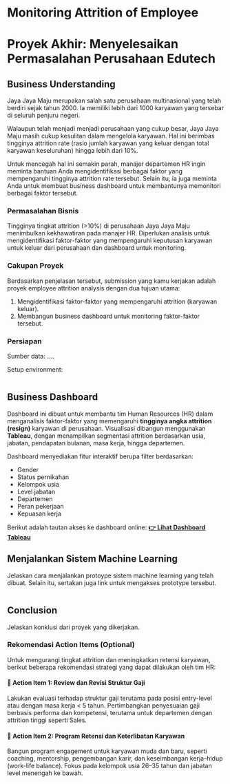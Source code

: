 # Monitoring Attrition of Employee

# Proyek Akhir: Menyelesaikan Permasalahan Perusahaan Edutech

## Business Understanding

Jaya Jaya Maju merupakan salah satu perusahaan multinasional yang telah berdiri sejak tahun 2000. Ia memiliki lebih dari 1000 karyawan yang tersebar di seluruh penjuru negeri. 

Walaupun telah menjadi menjadi perusahaan yang cukup besar, Jaya Jaya Maju masih cukup kesulitan dalam mengelola karyawan. Hal ini berimbas tingginya attrition rate (rasio jumlah karyawan yang keluar dengan total karyawan keseluruhan) hingga lebih dari 10%.

Untuk mencegah hal ini semakin parah, manajer departemen HR ingin meminta bantuan Anda mengidentifikasi berbagai faktor yang mempengaruhi tingginya attrition rate tersebut. Selain itu, ia juga meminta Anda untuk membuat business dashboard untuk membantunya memonitori berbagai faktor tersebut.

### Permasalahan Bisnis

Tingginya tingkat attrition (>10%) di perusahaan Jaya Jaya Maju menimbulkan kekhawatiran pada manajer HR. Diperlukan analisis untuk mengidentifikasi faktor-faktor yang mempengaruhi keputusan karyawan untuk keluar dari perusahaan dan dashboard untuk monitoring.

### Cakupan Proyek

Berdasarkan penjelasan tersebut, submission yang kamu kerjakan adalah proyek employee attrition analysis dengan dua tujuan utama:
1. Mengidentifikasi faktor-faktor yang mempengaruhi attrition (karyawan keluar).
2. Membangun business dashboard untuk monitoring faktor-faktor tersebut.
   
### Persiapan

Sumber data: ....

Setup environment:

```

```

## Business Dashboard

Dashboard ini dibuat untuk membantu tim Human Resources (HR) dalam menganalisis faktor-faktor yang memengaruhi **tingginya angka attrition (resign)** karyawan di perusahaan. Visualisasi dibangun menggunakan **Tableau**, dengan menampilkan segmentasi attrition berdasarkan usia, jabatan, pendapatan bulanan, masa kerja, hingga departemen.

Dashboard menyediakan fitur interaktif berupa filter berdasarkan:
- Gender
- Status pernikahan
- Kelompok usia
- Level jabatan
- Departemen
- Peran pekerjaan
- Kepuasan kerja

Berikut adalah tautan akses ke dashboard online:
**[👉 Lihat Dashboard Tableau](https://public.tableau.com/views/HRD_17470193340890/Dashboard1?:language=en-US&publish=yes&:sid=&:redirect=auth&:display_count=n&:origin=viz_share_link)**


## Menjalankan Sistem Machine Learning
Jelaskan cara menjalankan protoype sistem machine learning yang telah dibuat. Selain itu, sertakan juga link untuk mengakses prototype tersebut.

```

```

## Conclusion

Jelaskan konklusi dari proyek yang dikerjakan.

### Rekomendasi Action Items (Optional)

Untuk mengurangi tingkat attrition dan meningkatkan retensi karyawan, berikut beberapa rekomendasi strategi yang dapat dilakukan oleh tim HR:

#### 🎯 Action Item 1: Review dan Revisi Struktur Gaji
Lakukan evaluasi terhadap struktur gaji terutama pada posisi entry-level atau dengan masa kerja < 5 tahun. Pertimbangkan penyesuaian gaji berbasis performa dan kompetensi, terutama untuk departemen dengan attrition tinggi seperti Sales.

#### 🎯 Action Item 2: Program Retensi dan Keterlibatan Karyawan
Bangun program engagement untuk karyawan muda dan baru, seperti coaching, mentorship, pengembangan karir, dan keseimbangan kerja–hidup (work-life balance). Fokus pada kelompok usia 26–35 tahun dan jabatan level menengah ke bawah.

